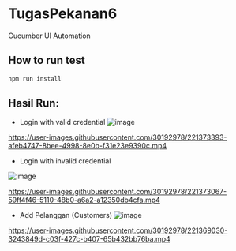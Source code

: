 # TugasPekanan6
Cucumber UI Automation

## How to run test
```bash
npm run install
```
## Hasil Run:
- Login with valid credential
![image](https://user-images.githubusercontent.com/30192978/221370961-c2ccedfc-f72e-4b9c-8d30-64fce5db536e.png)

https://user-images.githubusercontent.com/30192978/221373393-afeb4747-8bee-4998-8e0b-f31e23e9390c.mp4

- Login with invalid credential

![image](https://user-images.githubusercontent.com/30192978/221373210-3326d05a-ec11-4e18-a429-1595c2106866.png)

https://user-images.githubusercontent.com/30192978/221373067-59ff4f46-5110-48b0-a6a2-a12350db4cfa.mp4

- Add Pelanggan (Customers)
![image](https://user-images.githubusercontent.com/30192978/221368999-ec32ad79-6cfd-4cf5-b5ad-af69b16f76de.png)

https://user-images.githubusercontent.com/30192978/221369030-3243849d-c03f-427c-b407-65b432bb76ba.mp4



